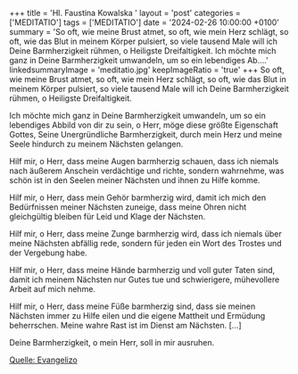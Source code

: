 +++
title = 'Hl. Faustina Kowalska  '
layout = 'post'
categories = ['MEDITATIO']
tags = ['MEDITATIO']
date = '2024-02-26 10:00:00 +0100'
summary = 'So oft, wie meine Brust atmet, so oft, wie mein Herz schlägt, so oft, wie das Blut in meinem Körper pulsiert, so viele tausend Male will ich Deine Barmherzigkeit rühmen, o Heiligste Dreifaltigkeit.  Ich möchte mich ganz in Deine Barmherzigkeit umwandeln, um so ein lebendiges Ab....'
linkedsummaryImage = 'meditatio.jpg'
keepImageRatio = 'true'
+++
So oft, wie meine Brust atmet, so oft, wie mein Herz schlägt, so oft, wie das Blut in meinem Körper pulsiert, so viele tausend Male will ich Deine Barmherzigkeit rühmen, o Heiligste Dreifaltigkeit.

Ich möchte mich ganz in Deine Barmherzigkeit umwandeln, um so ein lebendiges Abbild von dir zu sein, o Herr, möge diese größte Eigenschaft Gottes, Seine Unergründliche Barmherzigkeit, durch mein Herz und meine Seele hindurch zu meinem Nächsten gelangen.<!--more-->

Hilf mir, o Herr, dass meine Augen barmherzig schauen, dass ich niemals nach äußerem Anschein verdächtige und richte, sondern wahrnehme, was schön ist in den Seelen meiner Nächsten und ihnen zu Hilfe komme.

Hilf mir, o Herr, dass mein Gehör barmherzig wird, damit ich mich den Bedürfnissen meiner Nächsten zuneige, dass meine Ohren nicht gleichgültig bleiben für Leid und Klage der Nächsten.

Hilf mir, o Herr, dass meine Zunge barmherzig wird, dass ich niemals über meine Nächsten abfällig rede, sondern für jeden ein Wort des Trostes und der Vergebung habe.

Hilf mir, o Herr, dass meine Hände barmherzig und voll guter Taten sind, damit ich meinem Nächsten nur Gutes tue und schwierigere, mühevollere Arbeit auf mich nehme.

Hilf mir, o Herr, dass meine Füße barmherzig sind, dass sie meinen Nächsten immer zu Hilfe eilen und die eigene Mattheit und Ermüdung beherrschen. Meine wahre Rast ist im Dienst am Nächsten. […]

Deine Barmherzigkeit, o mein Herr, soll in mir ausruhen.


[Quelle: Evangelizo](https://evangeliumtagfuertag.org/DE/gospel)
